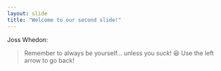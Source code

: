 ```yaml
---
layout: slide
title: "Welcome to our second slide!"
---
```

Joss Whedon:
> Remember to always be yourself...
> unless you *suck*! :laughing:
Use the left arrow to go back!
